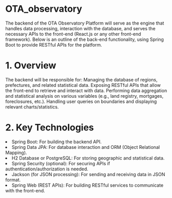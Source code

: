 # OTA_observatory

The backend of the OTA Observatory Platform will serve as the engine that handles data processing, interaction with the database, and serves the necessary APIs to the front-end (React.js or any other front-end framework). Below is an outline of the back-end functionality, using Spring Boot to provide RESTful APIs for the platform.

# 1. Overview
The backend will be responsible for:
  Managing the database of regions, prefectures, and related statistical data.
  Exposing RESTful APIs that allow the front-end to retrieve and interact with data.
  Performing data aggregation and statistical analysis on various variables (e.g., land registry, mortgages, foreclosures, etc.).
  Handling user queries on boundaries and displaying relevant charts/statistics.

# 2. Key Technologies
  <li>Spring Boot: For building the backend API.</li>
  <li>Spring Data JPA: For database interaction and ORM (Object Relational Mapping).</li>
  <li>H2 Database or PostgreSQL: For storing geographic and statistical data.</li>
  <li>Spring Security (optional): For securing APIs if authentication/authorization is needed.</li>
  <li>Jackson (for JSON processing): For sending and receiving data in JSON format.</li>
  <li>Spring Web (REST APIs): For building RESTful services to communicate with the front-end.</li>
